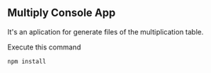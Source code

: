 ## Multiply Console App

It's an aplication for generate files of the multiplication table.

Execute this command
```
npm install
```